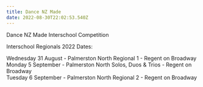 ```yaml
---
title: Dance NZ Made
date: 2022-08-30T22:02:53.540Z
---
```

Dance NZ Made Interschool Competition                                            
Interschool Regionals 2022 Dates:  
Wednesday 31 August - Palmerston North Regional 1 - Regent on Broadway  
Monday 5 September - Palmerston North Solos, Duos & Trios - Regent on Broadway  
Tuesday	6 September - Palmerston North Regional 2 - Regent on Broadway
